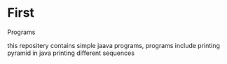 # First
Programs

this repositery contains simple jaava programs,
programs include
printing pyramid in java
printing different sequences

